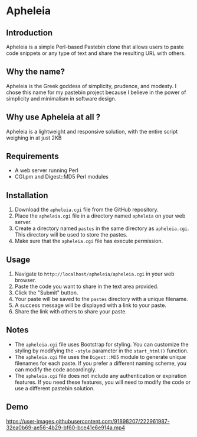 # Apheleia

## Introduction

Apheleia is a simple Perl-based Pastebin clone that allows users to paste code snippets or any type of text and share the resulting URL with others.

## Why the name?
Apheleia is the Greek goddess of simplicity, prudence, and modesty. I chose this name for my pastebin project because I believe in the power of simplicity and minimalism in software design.

## Why use Apheleia at all ? 

Apheleia is a lightweight and responsive solution, with the entire script weighing in at just 2KB

## Requirements

- A web server running Perl
- CGI.pm and Digest::MD5 Perl modules

## Installation

1. Download the `apheleia.cgi` file from the GitHub repository.
2. Place the `apheleia.cgi` file in a directory named `apheleia` on your web server.
3. Create a directory named `pastes` in the same directory as `apheleia.cgi`. This directory will be used to store the pastes.
4. Make sure that the `apheleia.cgi` file has execute permission.

## Usage

1. Navigate to `http://localhost/apheleia/apheleia.cgi` in your web browser.
2. Paste the code you want to share in the text area provided.
3. Click the "Submit" button.
4. Your paste will be saved to the `pastes` directory with a unique filename.
5. A success message will be displayed with a link to your paste.
6. Share the link with others to share your paste.

## Notes

- The `apheleia.cgi` file uses Bootstrap for styling. You can customize the styling by modifying the `-style` parameter in the `start_html()` function.
- The `apheleia.cgi` file uses the `Digest::MD5` module to generate unique filenames for each paste. If you prefer a different naming scheme, you can modify the code accordingly.
- The `apheleia.cgi` file does not include any authentication or expiration features. If you need these features, you will need to modify the code or use a different pastebin solution.


## Demo

https://user-images.githubusercontent.com/91898207/222961987-32ea0b69-ae56-4b29-bf60-bce41e6e914a.mp4



